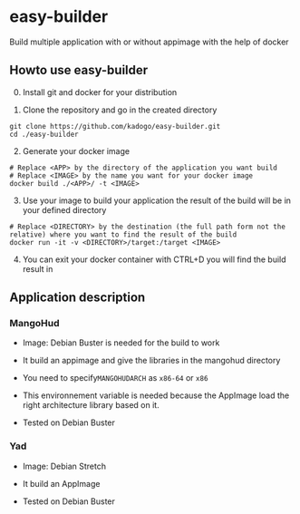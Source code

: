 # easy-builder
Build multiple application with or without appimage with the help of docker

## Howto use easy-builder

0) Install git and docker for your distribution

1) Clone the repository and go in the created directory

```
git clone https://github.com/kadogo/easy-builder.git
cd ./easy-builder
```

2) Generate your docker image

```
# Replace <APP> by the directory of the application you want build
# Replace <IMAGE> by the name you want for your docker image
docker build ./<APP>/ -t <IMAGE>
```

3) Use your image to build your application the result of the build will be in your defined directory

```
# Replace <DIRECTORY> by the destination (the full path form not the relative) where you want to find the result of the build
docker run -it -v <DIRECTORY>/target:/target <IMAGE>
```
4) You can exit your docker container with CTRL+D you will find the build result in <DIRECTORY>

## Application description

### MangoHud

* Image: Debian Buster is needed for the build to work
* It build an appimage and give the libraries in the mangohud directory

* You need to specify`MANGOHUDARCH` as `x86-64` or `x86`
* This environnement variable is needed because the AppImage load the right architecture library based on it.

* Tested on Debian Buster

### Yad

* Image: Debian Stretch
* It build an AppImage

* Tested on Debian Buster
